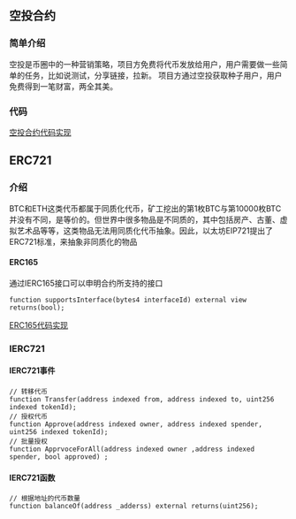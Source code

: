 ## 空投合约

### 简单介绍
空投是币圈中的一种营销策略，项目方免费将代币发放给用户，用户需要做一些简单的任务，比如说测试，分享链接，拉新。
项目方通过空投获取种子用户，用户免费得到一笔财富，两全其美。

### 代码
[空投合约代码实现](AirDrop/AirDrop.sol)

## ERC721
### 介绍
BTC和ETH这类代币都属于同质化代币，矿工挖出的第1枚BTC与第10000枚BTC并没有不同，是等价的。但世界中很多物品是不同质的，其中包括房产、古董、虚拟艺术品等等，这类物品无法用同质化代币抽象。因此，以太坊EIP721提出了ERC721标准，来抽象非同质化的物品

#### ERC165
通过IERC165接口可以申明合约所支持的接口 <br/>
```
function supportsInterface(bytes4 interfaceId) external view returns(bool);
```
[ERC165代码实现](ERC721/IERC165.sol)

### IERC721
#### IERC721事件
```
// 转移代币
function Transfer(address indexed from, address indexed to, uint256 indexed tokenId);
// 授权代币
function Approve(address indexed owner, address indexed spender, uint256 indexed tokenId);
// 批量授权
function ApprvoceForAll(address indexed owner ,address indexed spender, bool approved) ;
```

#### IERC721函数
```
// 根据地址的代币数量
function balanceOf(address _adderss) external returns(uint256);


```
